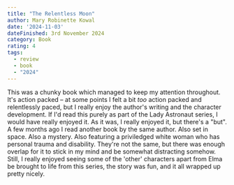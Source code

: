 ```yaml
---
title: "The Relentless Moon"
author: Mary Robinette Kowal
date: '2024-11-03'
dateFinished: 3rd November 2024
category: Book
rating: 4
tags:
  - review
  - book
  - "2024"
---
```


This was a chunky book which managed to keep my attention throughout. It's action packed – at some points I felt a bit _too_ action packed and relentlessly paced, but I really enjoy the author's writing and the character development. If I'd read this purely as part of the Lady Astronaut series, I would have really enjoyed it. As it was, I really enjoyed it, but there's a "but". A few months ago I read another book by the same author. Also set in space. Also a mystery. Also featuring a priviledged white woman who has personal trauma and disability. They're not the same, but there was enough overlap for it to stick in my mind and be somewhat distracting somehow. Still, I really enjoyed seeing some of the 'other' characters apart from Elma be brought to life from this series, the story was fun, and it all wrapped up pretty nicely. 